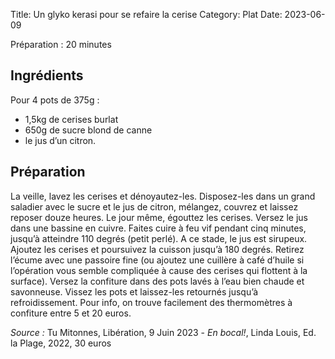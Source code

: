 Title: Un glyko kerasi pour se refaire la cerise
Category: Plat
Date: 2023-06-09

Préparation : 20 minutes

## Ingrédients

Pour 4 pots de 375g :

* 1,5kg de cerises burlat
* 650g de sucre blond de canne
* le jus d’un citron. 

## Préparation

La veille, lavez les cerises et dénoyautez-les. Disposez-les dans un grand saladier avec le sucre
et le jus de citron, mélangez, couvrez et laissez reposer douze heures. Le jour même, égouttez les
cerises. Versez le jus dans une bassine en cuivre. Faites cuire à feu vif pendant cinq minutes,
jusqu’à atteindre 110 degrés (petit perlé). A ce stade, le jus est sirupeux. Ajoutez les cerises
et poursuivez la cuisson jusqu’à 180 degrés. Retirez l’écume avec une passoire fine (ou ajoutez
une cuillère à café d’huile si l’opération vous semble compliquée à cause des cerises qui flottent
à la surface). Versez la confiture dans des pots lavés à l’eau bien chaude et savonneuse. Vissez
les pots et laissez-les retournés jusqu’à refroidissement. Pour info, on trouve facilement des
thermomètres à confiture entre 5 et 20 euros.

*Source :* Tu Mitonnes, Libération, 9 Juin 2023 - *En bocal!*, Linda Louis, Ed. la Plage, 2022, 30 euros
